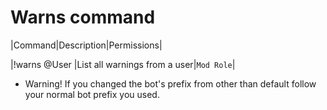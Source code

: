# Warns command

|Command|Description|Permissions|

|!warns @User |List all warnings from a user|`Mod Role`|


* Warning! If you changed the bot's prefix from other than default follow your normal bot prefix you used.